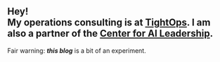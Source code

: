 Hey!<br>
My operations consulting is at [TightOps](https://tightops.com).
I am also a partner of the [Center for AI Leadership](https://centreforaileadership.org/).
---
Fair warning: _**this blog**_ is a bit of an experiment.
